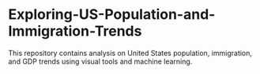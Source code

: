 # Exploring-US-Population-and-Immigration-Trends
This repository contains analysis on United States population, immigration, and GDP trends using visual tools and machine learning.
